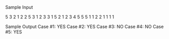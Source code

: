 Sample Input

5
3 2
1 2 2
5 3
1 2 3 3 1
5 2
1 2 3 4 5
5 5
1 1 2 2 1
1 1
1


Sample Output
Case #1: YES
Case #2: YES
Case #3: NO
Case #4: NO
Case #5: YES
